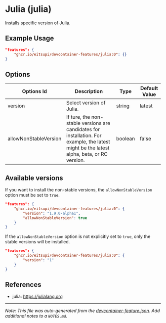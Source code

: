 
# Julia (julia)

Installs specific version of Julia.

## Example Usage

```json
"features": {
    "ghcr.io/eitsupi/devcontainer-features/julia:0": {}
}
```

## Options

| Options Id | Description | Type | Default Value |
|-----|-----|-----|-----|
| version | Select version of Julia. | string | latest |
| allowNonStableVersion | If ture, the non-stable versions are candidates for installation. For example, the latest might be the latest alpha, beta, or RC version. | boolean | false |

<!-- markdownlint-disable MD041 -->

## Available versions

If you want to install the non-stable versions, the `allowNonStableVersion` option must be set to `true`.

```json
"features": {
    "ghcr.io/eitsupi/devcontainer-features/julia:0": {
        "version": "1.9.0-alpha1",
        "allowNonStableVersion": true
    }
}
```

If the `allowNonStableVersion` option is not explicitly set to `true`, only the stable versions will be installed.

```json
"features": {
    "ghcr.io/eitsupi/devcontainer-features/julia:0": {
        "version": "1"
    }
}
```

## References

- julia: <https://julialang.org>


---

_Note: This file was auto-generated from the [devcontainer-feature.json](https://github.com/eitsupi/devcontainer-features/blob/main/src/julia/devcontainer-feature.json).  Add additional notes to a `NOTES.md`._
